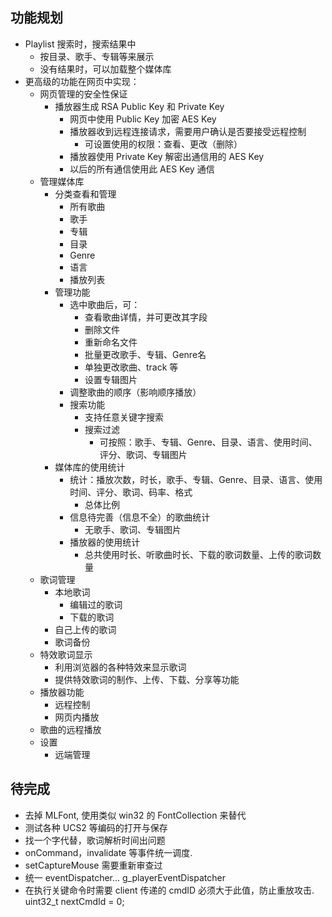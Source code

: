 ## 功能规划
* Playlist 搜索时，搜索结果中
  * 按目录、歌手、专辑等来展示
  * 没有结果时，可以加载整个媒体库
* 更高级的功能在网页中实现：
  * 网页管理的安全性保证
    * 播放器生成 RSA Public Key 和 Private Key
      * 网页中使用 Public Key 加密 AES Key
      * 播放器收到远程连接请求，需要用户确认是否要接受远程控制
        * 可设置使用的权限：查看、更改（删除）
      * 播放器使用 Private Key 解密出通信用的 AES Key
      * 以后的所有通信使用此 AES Key 通信
  * 管理媒体库
    * 分类查看和管理
      * 所有歌曲
      * 歌手
      * 专辑
      * 目录
      * Genre
      * 语言
      * 播放列表
    * 管理功能
      * 选中歌曲后，可：
        * 查看歌曲详情，并可更改其字段
        * 删除文件
        * 重新命名文件
        * 批量更改歌手、专辑、Genre名
        * 单独更改歌曲、track 等
        * 设置专辑图片
      * 调整歌曲的顺序（影响顺序播放）
      * 搜索功能
        * 支持任意关键字搜索
        * 搜索过滤
          * 可按照：歌手、专辑、Genre、目录、语言、使用时间、评分、歌词、专辑图片
    * 媒体库的使用统计
      * 统计：播放次数，时长，歌手、专辑、Genre、目录、语言、使用时间、评分、歌词、码率、格式
        * 总体比例
      * 信息待完善（信息不全）的歌曲统计
        * 无歌手、歌词、专辑图片
      * 播放器的使用统计
        * 总共使用时长、听歌曲时长、下载的歌词数量、上传的歌词数量
  * 歌词管理
    * 本地歌词
      * 编辑过的歌词
      * 下载的歌词
    * 自己上传的歌词
    * 歌词备份
  * 特效歌词显示
    * 利用浏览器的各种特效来显示歌词
    * 提供特效歌词的制作、上传、下载、分享等功能
  * 播放器功能
    * 远程控制
    * 网页内播放
  * 歌曲的远程播放
  * 设置
    * 远端管理
    

## 待完成
* 去掉 MLFont, 使用类似 win32 的 FontCollection 来替代
* 测试各种 UCS2 等编码的打开与保存
* 找一个字代替，歌词解析时间出问题
* onCommand，invalidate 等事件统一调度.
* setCaptureMouse 需要重新审查过
* 统一 eventDispatcher... g_playerEventDispatcher
* 在执行关键命令时需要 client 传递的 cmdID 必须大于此值，防止重放攻击.
 uint32_t                    nextCmdId = 0;
